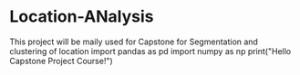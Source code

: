 # Location-ANalysis
This project will be maily used for Capstone for Segmentation and clustering of location
import pandas as pd
import numpy as np
print("Hello Capstone Project Course!")
